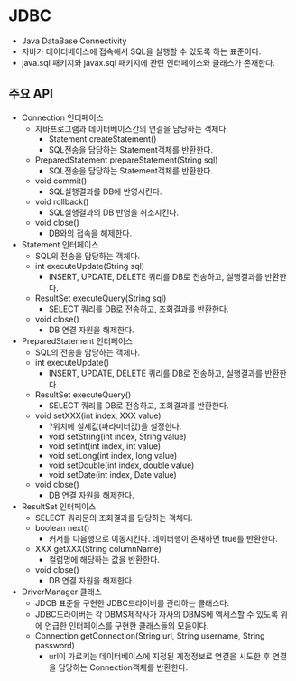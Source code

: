 # JDBC
- Java DataBase Connectivity
- 자바가 데이터베이스에 접속해서 SQL을 실행할 수 있도록 하는 표준이다.
- java.sql 패키지와 javax.sql 패키지에 관련 인터페이스와 클래스가 존재한다.

## 주요 API
- Connection 인터페이스
  + 자바프로그램과 데이터베이스간의 연결을 담당하는 객체다.
	+ Statement createStatement()
    - SQL전송을 담당하는 Statement객체를 반환한다.
  + PreparedStatement prepareStatement(String sql)
    - SQL전송을 담당하는 Statement객체를 반환한다.
  + void commit()
    * SQL실행결과를 DB에 반영시킨다.
  + void rollback()
    * SQL실행결과의 DB 반영을 취소시킨다.
  + void close()
    * DB와의 접속을 해제한다.
- Statement 인터페이스
  + SQL의 전송을 담당하는 객체다.
  + int executeUpdate(String sql)
    * INSERT, UPDATE, DELETE 쿼리를 DB로 전송하고, 실행결과를 반환한다.
  + ResultSet executeQuery(String sql)
    * SELECT 쿼리를 DB로 전송하고, 조회결과를 반환한다.
  + void close()
    * DB 연결 자원을 해제한다.
- PreparedStatement 인터페이스
  + SQL의 전송을 담당하는 객체다.
  + int executeUpdate()
    * INSERT, UPDATE, DELETE 쿼리를 DB로 전송하고, 실행결과를 반환한다.
  + ResultSet executeQuery()
    * SELECT 쿼리를 DB로 전송하고, 조회결과를 반환한다.
  + void setXXX(int index, XXX value)
    * ?위치에 실제값(파라미터값)을 설정한다.
    * void setString(int index, String value)
    * void setInt(int index, int value)
    * void setLong(int index, long value)
    * void setDouble(int index, double value)
    * void setDate(int index, Date value)
  + void close()
    * DB 연결 자원을 해제한다.
- ResultSet 인터페이스
  + SELECT 쿼리문의 조회결과를 담당하는 객체다.
  + boolean next()
    * 커서를 다음행으로 이동시킨다. 데이터행이 존재하면 true를 반환한다.
  + XXX getXXX(String columnName)
    * 컬럼명에 해당하는 값을 반환한다.
  + void close()
    * DB 연결 자원을 해제한다.
- DriverManager 클래스
  + JDCB 표준을 구현한 JDBC드라이버를 관리하는 클래스다.
  + JDBC드라이버는 각 DBMS제작사가 자사의 DBMS에 엑세스할 수 있도록 위에 언급한 인터페이스를 구현한 클래스들의 모음이다.
  + Connection getConnection(String url, String username, String password)
    * url이 가르키는 데이터베이스에 지정된 계정정보로 연결을 시도한 후 연결을 담당하는 Connection객체를 반환한다.


